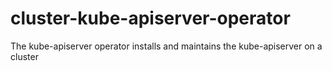 # cluster-kube-apiserver-operator
The kube-apiserver operator installs and maintains the kube-apiserver on a cluster
